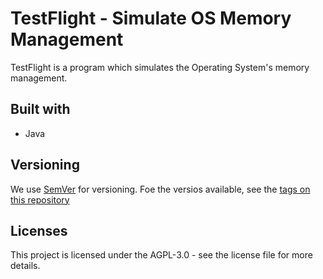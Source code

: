 # TestFlight - Simulate OS Memory Management

TestFlight is a program which simulates the Operating System's memory management.

## Built with
* Java

## Versioning
We use [SemVer](http://www.semver.org) for versioning. Foe the versios available, see the [tags on this repository](https://github.com/isaiahcollins02/testflight/tags)

## Licenses
This project is licensed under the AGPL-3.0 - see the license file for more details.

